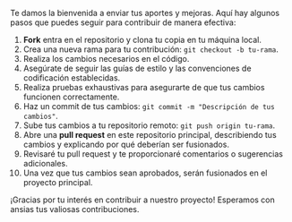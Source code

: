 Te damos la bienvenida a enviar tus aportes y mejoras. Aquí hay algunos pasos que puedes seguir para contribuir de manera efectiva:

1. **Fork** entra en el repositorio y clona tu copia en tu máquina local.
2. Crea una nueva rama para tu contribución: `git checkout -b tu-rama`.
3. Realiza los cambios necesarios en el código.
4. Asegúrate de seguir las guías de estilo y las convenciones de codificación establecidas.
5. Realiza pruebas exhaustivas para asegurarte de que tus cambios funcionen correctamente.
6. Haz un commit de tus cambios: `git commit -m "Descripción de tus cambios"`.
7. Sube tus cambios a tu repositorio remoto: `git push origin tu-rama`.
8. Abre una **pull request** en este repositorio principal, describiendo tus cambios y explicando por qué deberían ser fusionados.
9. Revisaré tu pull request y te proporcionaré comentarios o sugerencias adicionales.
10. Una vez que tus cambios sean aprobados, serán fusionados en el proyecto principal.

¡Gracias por tu interés en contribuir a nuestro proyecto! Esperamos con ansias tus valiosas contribuciones.